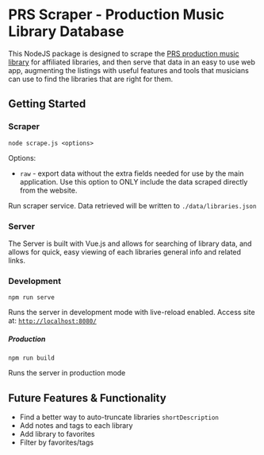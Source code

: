 # PRS Scraper - Production Music Library Database

This NodeJS package is designed to scrape the [PRS production music library](https://www.prsformusic.com/licences/using-production-music) for affiliated libraries, and then serve that data in an easy to use web app, augmenting the listings with useful features and tools that musicians can use to find the libraries that are right for them.

## Getting Started

### Scraper

```node scrape.js <options>```

Options:
- `raw` - export data without the extra fields needed for use by the main application. Use this option to ONLY include the data scraped directly from the website.


Run scraper service. Data retrieved will be written to `./data/libraries.json`

### Server

 The Server is built with Vue.js and allows for searching of library data, and allows for quick, easy viewing of each libraries general info and related links.

### Development

```npm run serve```

Runs the server in development mode with live-reload enabled. Access site at:
[`http://localhost:8080/`](http://localhost:8080/)

##### Production

```npm run build```

Runs the server in production mode

## Future Features & Functionality
- Find a better way to auto-truncate libraries `shortDescription`
- Add notes and tags to each library
- Add library to favorites
- Filter by favorites/tags